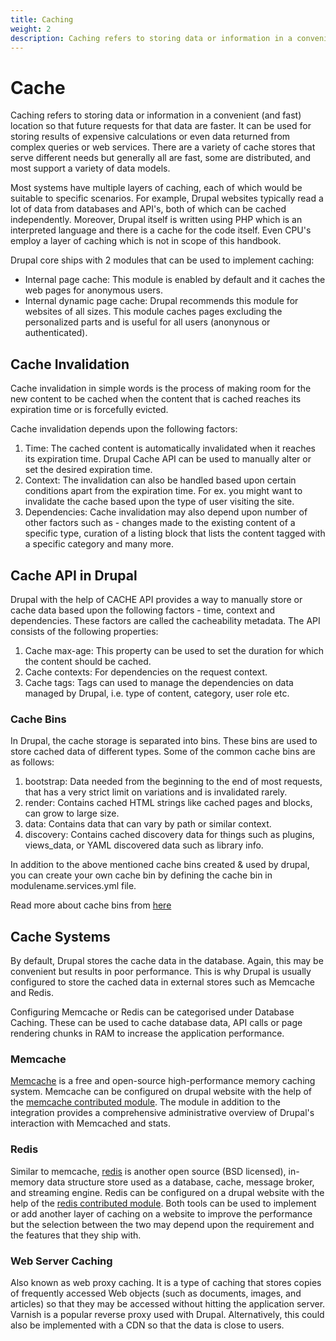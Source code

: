 ```yaml
---
title: Caching
weight: 2
description: Caching refers to storing data or information in a convenient (and fast) location so that future requests for that data are faster. It can be used for storing results of expensive calculations or even data returned from complex queries or web services. There are a variety of cache stores that serve different needs but generally all are fast, some are distributed, and most support a variety of data models.
---
```


# Cache

Caching refers to storing data or information in a convenient (and fast) location so that future requests for that data are faster. It can be used for storing results of expensive calculations or even data returned from complex queries or web services. There are a variety of cache stores that serve different needs but generally all are fast, some are distributed, and most support a variety of data models.

Most systems have multiple layers of caching, each of which would be suitable to specific scenarios. For example, Drupal websites typically read a lot of data from databases and API's, both of which can be cached independently. Moreover, Drupal itself is written using PHP which is an interpreted language and there is a cache for the code itself. Even CPU's employ a layer of caching which is not in scope of this handbook.

Drupal core ships with 2 modules that can be used to implement caching:

- Internal page cache: This module is enabled by default and it caches the web pages for anonymous users.
- Internal dynamic page cache: Drupal recommends this module for websites of all sizes. This module caches pages excluding the personalized parts and is useful for all users (anonynous or authenticated).

## Cache Invalidation

Cache invalidation in simple words is the process of making room for the new content to be cached when the content that is cached reaches its expiration time or is forcefully evicted.

Cache invalidation depends upon the following factors:

1. Time: The cached content is automatically invalidated when it reaches its expiration time. Drupal Cache API can be used to manually alter or set the desired expiration time.
2. Context: The invalidation can also be handled based upon certain conditions apart from the expiration time. For ex. you might want to invalidate the cache based upon the type of user visiting the site.
3. Dependencies: Cache invalidation may also depend upon number of other factors such as - changes made to the existing content of a specific type, curation of a listing block that lists the content tagged with a specific category and many more.

## Cache API in Drupal

Drupal with the help of CACHE API provides a way to manually store or cache data based upon the following factors - time, context and dependencies. These factors are called the cacheability metadata. The API consists of the following properties:

1. Cache max-age: This property can be used to set the duration for which the content should be cached.
2. Cache contexts: For dependencies on the request context.
3. Cache tags: Tags can used to manage the dependencies on data managed by Drupal, i.e. type of content, category, user role etc.

### Cache Bins

In Drupal, the cache storage is separated into bins. These bins are used to store cached data of different types. Some of the common cache bins are as follows:

1. bootstrap: Data needed from the beginning to the end of most requests, that has a very strict limit on variations and is invalidated rarely.
2. render: Contains cached HTML strings like cached pages and blocks, can grow to large size.
3. data: Contains data that can vary by path or similar context.
4. discovery: Contains cached discovery data for things such as plugins, views_data, or YAML discovered data such as library info.

In addition to the above mentioned cache bins created & used by drupal, you can create your own cache bin by defining the cache bin in modulename.services.yml file.

Read more about cache bins from [here](https://api.drupal.org/api/drupal/core!core.api.php/group/cache/8.2.x)

## Cache Systems

By default, Drupal stores the cache data in the database. Again, this may be convenient but results in poor performance. This is why Drupal is usually configured to store the cached data in external stores such as Memcache and Redis.

Configuring Memcache or Redis can be categorised under Database Caching. These can be used to cache database data, API calls or page rendering chunks in RAM to increase the application performance.

### Memcache

[Memcache](https://memcached.org/) is a free and open-source high-performance memory caching system. Memcache can be configured on drupal website with the help of the [memcache contributed module](https://www.drupal.org/project/memcache). The module in addition to the integration provides a comprehensive administrative overview of Drupal's interaction with Memcached and stats.

### Redis

Similar to memcache, [redis](https://redis.io/docs/about/) is another open source (BSD licensed), in-memory data structure store used as a database, cache, message broker, and streaming engine. Redis can be configured on a drupal website with the help of the [redis contributed module](https://www.drupal.org/project/redis). Both tools can be used to implement or add another layer of caching on a website to improve the performance but the selection between the two may depend upon the requirement and the features that they ship with.

### Web Server Caching

Also known as web proxy caching. It is a type of caching that stores copies of frequently accessed Web objects (such as documents, images, and articles) so that they may be accessed without hitting the application server. Varnish is a popular reverse proxy used with Drupal. Alternatively, this could also be implemented with a CDN so that the data is close to users.
